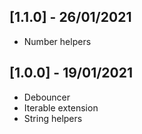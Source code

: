 ## [1.1.0] - 26/01/2021
- Number helpers

## [1.0.0] - 19/01/2021

- Debouncer
- Iterable extension
- String helpers